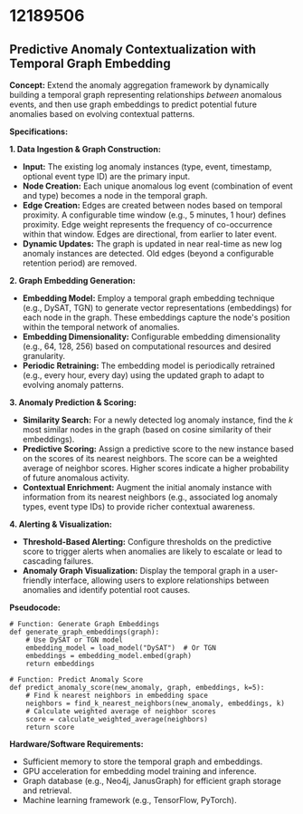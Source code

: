 # 12189506

## Predictive Anomaly Contextualization with Temporal Graph Embedding

**Concept:** Extend the anomaly aggregation framework by dynamically building a temporal graph representing relationships *between* anomalous events, and then use graph embeddings to predict potential future anomalies based on evolving contextual patterns.

**Specifications:**

**1. Data Ingestion & Graph Construction:**

*   **Input:**  The existing log anomaly instances (type, event, timestamp, optional event type ID) are the primary input.
*   **Node Creation:** Each unique anomalous log event (combination of event and type) becomes a node in the temporal graph.
*   **Edge Creation:** Edges are created between nodes based on temporal proximity.  A configurable time window (e.g., 5 minutes, 1 hour) defines proximity. Edge weight represents the frequency of co-occurrence within that window.  Edges are directional, from earlier to later event.
*   **Dynamic Updates:** The graph is updated in near real-time as new log anomaly instances are detected.  Old edges (beyond a configurable retention period) are removed.

**2. Graph Embedding Generation:**

*   **Embedding Model:** Employ a temporal graph embedding technique (e.g., DySAT, TGN) to generate vector representations (embeddings) for each node in the graph. These embeddings capture the node's position within the temporal network of anomalies.
*   **Embedding Dimensionality:** Configurable embedding dimensionality (e.g., 64, 128, 256) based on computational resources and desired granularity.
*   **Periodic Retraining:** The embedding model is periodically retrained (e.g., every hour, every day) using the updated graph to adapt to evolving anomaly patterns.

**3. Anomaly Prediction & Scoring:**

*   **Similarity Search:** For a newly detected log anomaly instance, find the *k* most similar nodes in the graph (based on cosine similarity of their embeddings).
*   **Predictive Scoring:** Assign a predictive score to the new instance based on the scores of its nearest neighbors. The score can be a weighted average of neighbor scores.  Higher scores indicate a higher probability of future anomalous activity.
*   **Contextual Enrichment:** Augment the initial anomaly instance with information from its nearest neighbors (e.g., associated log anomaly types, event type IDs) to provide richer contextual awareness.

**4. Alerting & Visualization:**

*   **Threshold-Based Alerting:**  Configure thresholds on the predictive score to trigger alerts when anomalies are likely to escalate or lead to cascading failures.
*   **Anomaly Graph Visualization:**  Display the temporal graph in a user-friendly interface, allowing users to explore relationships between anomalies and identify potential root causes.

**Pseudocode:**

```
# Function: Generate Graph Embeddings
def generate_graph_embeddings(graph):
    # Use DySAT or TGN model
    embedding_model = load_model("DySAT")  # Or TGN
    embeddings = embedding_model.embed(graph)
    return embeddings

# Function: Predict Anomaly Score
def predict_anomaly_score(new_anomaly, graph, embeddings, k=5):
    # Find k nearest neighbors in embedding space
    neighbors = find_k_nearest_neighbors(new_anomaly, embeddings, k)
    # Calculate weighted average of neighbor scores
    score = calculate_weighted_average(neighbors)
    return score
```

**Hardware/Software Requirements:**

*   Sufficient memory to store the temporal graph and embeddings.
*   GPU acceleration for embedding model training and inference.
*   Graph database (e.g., Neo4j, JanusGraph) for efficient graph storage and retrieval.
*   Machine learning framework (e.g., TensorFlow, PyTorch).